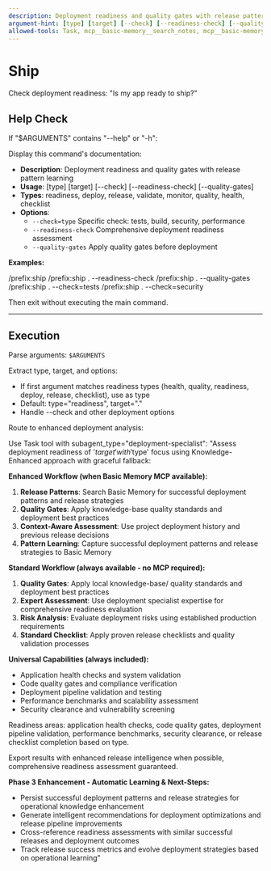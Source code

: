 ```yaml
---
description: Deployment readiness and quality gates with release pattern learning
argument-hint: [type] [target] [--check] [--readiness-check] [--quality-gates] [--help]
allowed-tools: Task, mcp__basic-memory__search_notes, mcp__basic-memory__write_note, mcp__basic-memory__build_context
---
```


# Ship

Check deployment readiness: "Is my app ready to ship?"

## Help Check

If "$ARGUMENTS" contains "--help" or "-h":

Display this command's documentation:

- **Description**: Deployment readiness and quality gates with release pattern learning
- **Usage**: [type] [target] [--check] [--readiness-check] [--quality-gates]
- **Types**: readiness, deploy, release, validate, monitor, quality, health, checklist
- **Options**:
  - `--check=type`        Specific check: tests, build, security, performance
  - `--readiness-check`   Comprehensive deployment readiness assessment
  - `--quality-gates`     Apply quality gates before deployment

**Examples:**

/prefix:ship
/prefix:ship . --readiness-check
/prefix:ship . --quality-gates
/prefix:ship . --check=tests
/prefix:ship . --check=security

Then exit without executing the main command.

---

## Execution

Parse arguments: `$ARGUMENTS`

Extract type, target, and options:

- If first argument matches readiness types (health, quality, readiness, deploy, release, checklist), use as type
- Default: type="readiness", target="."
- Handle --check and other deployment options

Route to enhanced deployment analysis:

Use Task tool with subagent_type="deployment-specialist":
"Assess deployment readiness of '$target' with '$type' focus using Knowledge-Enhanced approach with graceful fallback:

**Enhanced Workflow (when Basic Memory MCP available):**

1. **Release Patterns**: Search Basic Memory for successful deployment patterns and release strategies
2. **Quality Gates**: Apply knowledge-base quality standards and deployment best practices
3. **Context-Aware Assessment**: Use project deployment history and previous release decisions
4. **Pattern Learning**: Capture successful deployment patterns and release strategies to Basic Memory

**Standard Workflow (always available - no MCP required):**

1. **Quality Gates**: Apply local knowledge-base/ quality standards and deployment best practices
2. **Expert Assessment**: Use deployment specialist expertise for comprehensive readiness evaluation
3. **Risk Analysis**: Evaluate deployment risks using established production requirements
4. **Standard Checklist**: Apply proven release checklists and quality validation processes

**Universal Capabilities (always included):**

- Application health checks and system validation
- Code quality gates and compliance verification
- Deployment pipeline validation and testing
- Performance benchmarks and scalability assessment
- Security clearance and vulnerability screening

Readiness areas: application health checks, code quality gates, deployment pipeline validation, performance benchmarks, security clearance, or release checklist completion based on type.

Export results with enhanced release intelligence when possible, comprehensive readiness assessment guaranteed.

**Phase 3 Enhancement - Automatic Learning & Next-Steps:**

- Persist successful deployment patterns and release strategies for operational knowledge enhancement
- Generate intelligent recommendations for deployment optimizations and release pipeline improvements
- Cross-reference readiness assessments with similar successful releases and deployment outcomes
- Track release success metrics and evolve deployment strategies based on operational learning"
